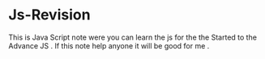 # Js-Revision
This is Java Script note were you can learn the js for the the  Started  to the Advance JS . If this note help anyone it will be good for me .
